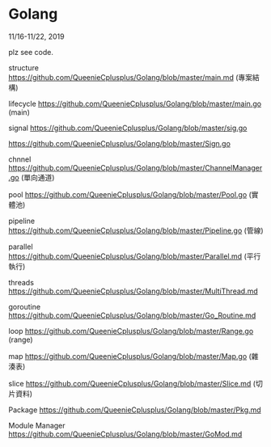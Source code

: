 # Golang
11/16-11/22, 2019

plz see code.

structure https://github.com/QueenieCplusplus/Golang/blob/master/main.md (專案結構)

lifecycle https://github.com/QueenieCplusplus/Golang/blob/master/main.go (main)

signal https://github.com/QueenieCplusplus/Golang/blob/master/sig.go

   https://github.com/QueenieCplusplus/Golang/blob/master/Sign.go

chnnel https://github.com/QueenieCplusplus/Golang/blob/master/ChannelManager.go (單向通道)

pool https://github.com/QueenieCplusplus/Golang/blob/master/Pool.go (實體池)

pipeline https://github.com/QueenieCplusplus/Golang/blob/master/Pipeline.go (管線)

parallel https://github.com/QueenieCplusplus/Golang/blob/master/Parallel.md (平行執行)

threads https://github.com/QueenieCplusplus/Golang/blob/master/MultiThread.md

goroutine https://github.com/QueenieCplusplus/Golang/blob/master/Go_Routine.md

loop https://github.com/QueenieCplusplus/Golang/blob/master/Range.go (range)

map https://github.com/QueenieCplusplus/Golang/blob/master/Map.go (雜湊表)

slice https://github.com/QueenieCplusplus/Golang/blob/master/Slice.md (切片資料)

Package https://github.com/QueenieCplusplus/Golang/blob/master/Pkg.md

Module Manager https://github.com/QueenieCplusplus/Golang/blob/master/GoMod.md
